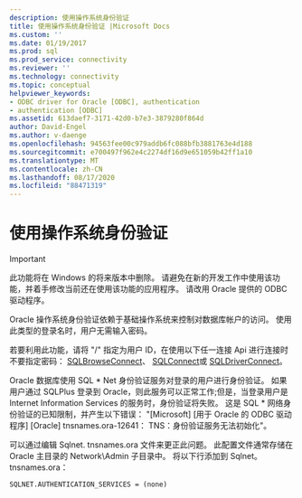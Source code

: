 ```yaml
---
description: 使用操作系统身份验证
title: 使用操作系统身份验证 |Microsoft Docs
ms.custom: ''
ms.date: 01/19/2017
ms.prod: sql
ms.prod_service: connectivity
ms.reviewer: ''
ms.technology: connectivity
ms.topic: conceptual
helpviewer_keywords:
- ODBC driver for Oracle [ODBC], authentication
- authentication [ODBC]
ms.assetid: 613daef7-3171-42d0-b7e3-3879280f864d
author: David-Engel
ms.author: v-daenge
ms.openlocfilehash: 94563fee00c979addb6fc088bfb3881763e4d188
ms.sourcegitcommit: e700497f962e4c2274df16d9e651059b42ff1a10
ms.translationtype: MT
ms.contentlocale: zh-CN
ms.lasthandoff: 08/17/2020
ms.locfileid: "88471319"
---
```

# <a name="using-operating-system-authentication"></a>使用操作系统身份验证
> [!IMPORTANT]  
>  此功能将在 Windows 的将来版本中删除。 请避免在新的开发工作中使用该功能，并着手修改当前还在使用该功能的应用程序。 请改用 Oracle 提供的 ODBC 驱动程序。  
  
 Oracle 操作系统身份验证依赖于基础操作系统来控制对数据库帐户的访问。 使用此类型的登录名时，用户无需输入密码。  
  
 若要利用此功能，请将 "/" 指定为用户 ID，在使用以下任一连接 Api 进行连接时不要指定密码： [SQLBrowseConnect](../../odbc/microsoft/level-2-api-functions-odbc-driver-for-oracle.md)、 [SQLConnect](../../odbc/microsoft/core-level-api-functions-odbc-driver-for-oracle.md)或 [SQLDriverConnect](../../odbc/microsoft/level-1-api-functions-odbc-driver-for-oracle.md)。  
  
 Oracle 数据库使用 SQL * Net 身份验证服务对登录的用户进行身份验证。 如果用户通过 SQLPlus 登录到 Oracle，则此服务可以正常工作;但是，当登录用户是 Internet Information Services 的服务时，身份验证将失败。 这是 SQL \* 网络身份验证的已知限制，并产生以下错误： "[Microsoft] [用于 Oracle 的 ODBC 驱动程序] [Oracle] tnsnames.ora-12641： TNS：身份验证服务无法初始化"。  
  
 可以通过编辑 Sqlnet. tnsnames.ora 文件来更正此问题。 此配置文件通常存储在 Oracle 主目录的 Network\Admin 子目录中。 将以下行添加到 Sqlnet。 tnsnames.ora：  
  
```  
SQLNET.AUTHENTICATION_SERVICES = (none)  
```
